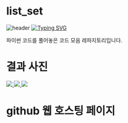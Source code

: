 # list_set
![header](https://capsule-render.vercel.app/api?type=egg&color=gradient&height=300&section=header&text=welcome%2&fontSize=50&desc=백준%20문제)
[![Typing SVG](https://readme-typing-svg.demolab.com?font=Fira+Code&pause=1000&color=93BDF7&background=203AFF00&random=false&width=435&lines=My+name+is+kimganghyeon)](https://git.io/typing-svg)

파이썬 코드를 풀어놓은 코드 모음 레파지토리입니다.

# 결과 사진

<a href="https://github.com/do04200611/python/blob/main/list_set/list.py">
  <img src="https://github.com/do04200611/python/assets/74278578/7bd32921-6099-4c0c-bc76-2d6f7f62ba84">
</a>
<a href="https://github.com/do04200611/python/blob/main/list_set/listmethod.py">     
  <img src="https://github.com/do04200611/python/assets/74278578/1f5222ac-8973-41c8-862f-9e4cb06f25e1"/>
</a>
<a href="https://github.com/do04200611/python/blob/main/list_set/set.py">     
  <img src="https://github.com/do04200611/python/assets/74278578/8f4cb733-ec61-4c5c-a791-1ef3cfe51460"/>
</a>

# github 웹 호스팅 페이지

<a href=""></a><br>
